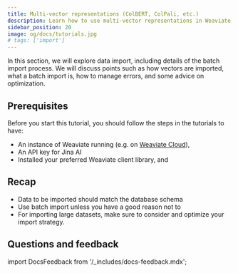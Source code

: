 ```yaml
---
title: Multi-vector representations (ColBERT, ColPali, etc.)
description: Learn how to use multi-vector representations in Weaviate.
sidebar_position: 20
image: og/docs/tutorials.jpg
# tags: ['import']
---
```


In this section, we will explore data import, including details of the batch import process. We will discuss points such as how vectors are imported, what a batch import is, how to manage errors, and some advice on optimization.

## Prerequisites

Before you start this tutorial, you should follow the steps in the tutorials to have:

- An instance of Weaviate running (e.g. on [Weaviate Cloud](https://console.weaviate.cloud)),
- An API key for Jina AI
- Installed your preferred Weaviate client library, and

## Recap

* Data to be imported should match the database schema
* Use batch import unless you have a good reason not to
* For importing large datasets, make sure to consider and optimize your import strategy.

## Questions and feedback

import DocsFeedback from '/_includes/docs-feedback.mdx';

<DocsFeedback/>
